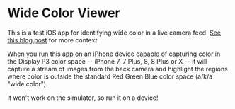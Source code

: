 # Wide Color Viewer


This is a test iOS app for identifying wide color in a live camera feed. [See this blog post](https://medium.com/@heypete/adventures-in-wide-color-an-ios-exploration-2934669e0cc2) for more context.

When you run this app on an iPhone device capable of capturing color in the Display P3 color space -- iPhone 7, 7 Plus, 8, 8 Plus or X -- it will capture a stream of images from the back camera and highlight the regions where color is outside the standard Red Green Blue color space (a/k/a "wide color").

It won't work on the simulator, so run it on a device!



